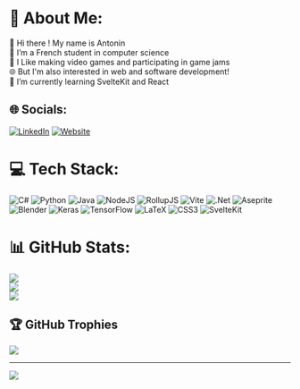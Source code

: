 # 💫 About Me:
👋 Hi there ! My name is Antonin <br>🥐 I’m a French student in computer science<br>👾 I Like making video games and participating in game jams<br>🌐 But I'm also interested in web and software development!<br>🌱 I’m currently learning SvelteKit and React<br>


## 🌐 Socials:
[![LinkedIn](https://img.shields.io/badge/LinkedIn-%230077B5.svg?logo=linkedin&logoColor=white)](https://linkedin.com/in/antonin-tarrade-5700a8252)
[![Website](https://img.shields.io/badge/Portfolio-red.svg?logo=svelte&logoColor=white)](https://antonin-tarrade.github.io)

# 💻 Tech Stack:
![C#](https://img.shields.io/badge/c%23-%23239120.svg?style=for-the-badge&logo=csharp&logoColor=white) ![Python](https://img.shields.io/badge/python-3670A0?style=for-the-badge&logo=python&logoColor=ffdd54) ![Java](https://img.shields.io/badge/java-%23ED8B00.svg?style=for-the-badge&logo=openjdk&logoColor=white) ![NodeJS](https://img.shields.io/badge/node.js-6DA55F?style=for-the-badge&logo=node.js&logoColor=white) ![RollupJS](https://img.shields.io/badge/RollupJS-ef3335?style=for-the-badge&logo=rollup.js&logoColor=white) ![Vite](https://img.shields.io/badge/vite-%23646CFF.svg?style=for-the-badge&logo=vite&logoColor=white) ![.Net](https://img.shields.io/badge/.NET-5C2D91?style=for-the-badge&logo=.net&logoColor=white) ![Aseprite](https://img.shields.io/badge/Aseprite-FFFFFF?style=for-the-badge&logo=Aseprite&logoColor=#7D929E) ![Blender](https://img.shields.io/badge/blender-%23F5792A.svg?style=for-the-badge&logo=blender&logoColor=white) ![Keras](https://img.shields.io/badge/Keras-%23D00000.svg?style=for-the-badge&logo=Keras&logoColor=white) ![TensorFlow](https://img.shields.io/badge/TensorFlow-%23FF6F00.svg?style=for-the-badge&logo=TensorFlow&logoColor=white) ![LaTeX](https://img.shields.io/badge/latex-%23008080.svg?style=for-the-badge&logo=latex&logoColor=white) ![CSS3](https://img.shields.io/badge/css3-%231572B6.svg?style=for-the-badge&logo=css3&logoColor=white) ![SvelteKit](https://img.shields.io/badge/SvelteKit-red.svg?style=for-the-badge&logo=svelte&logoColor=white)
# 📊 GitHub Stats:
![](https://github-readme-stats.vercel.app/api?username=antonin-tarrade&theme=nord&hide_border=false&include_all_commits=false&count_private=false) <br>
![](https://github-readme-streak-stats.herokuapp.com/?user=antonin-tarrade&theme=nord&hide_border=false) <br>
![](https://github-readme-stats.vercel.app/api/top-langs/?username=antonin-tarrade&theme=nord&hide_border=false&include_all_commits=false&count_private=false&layout=compact)

## 🏆 GitHub Trophies
![](https://github-profile-trophy.vercel.app/?username=antonin-tarrade&theme=nord&hide=true&no-bg=false&margin-w=4)

---
[![](https://visitcount.itsvg.in/api?id=antonin-tarrade&icon=0&color=0)](https://visitcount.itsvg.in)

<!-- Proudly created with GPRM ( https://gprm.itsvg.in ) -->
